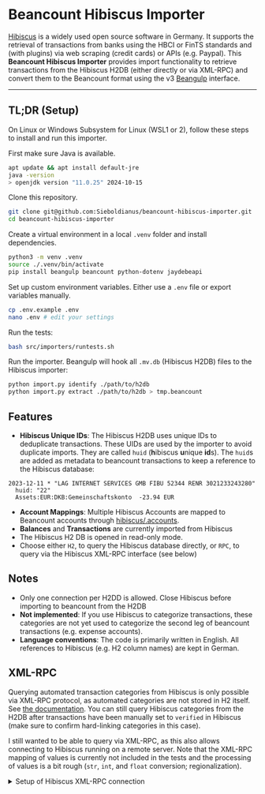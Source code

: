 # Beancount Hibiscus Importer

[Hibiscus](https://github.com/willuhn/hibiscus) is a widely used open source software in Germany. It supports the retrieval of transactions from banks using the HBCI or FinTS standards and (with plugins) via web scraping (credit cards) or APIs (e.g. Paypal). This **Beancount Hibiscus Importer** provides import functionality to retrieve transactions from the Hibiscus H2DB (either directly or via XML-RPC) and convert them to the Beancount format using the v3 [Beangulp](https://github.com/beancount/beangulp) interface.

-----

## TL;DR (Setup)

On Linux or Windows Subsystem for Linux (WSL1 or 2), follow these steps to install and run this importer.

First make sure Java is available.
```bash
apt update && apt install default-jre
java -version
> openjdk version "11.0.25" 2024-10-15
```

Clone this repository.
```bash
git clone git@github.com:Sieboldianus/beancount-hibiscus-importer.git
cd beancount-hibiscus-importer
```

Create a virtual environment in a local `.venv` folder and install dependencies.
```bash
python3 -m venv .venv
source ./.venv/bin/activate
pip install beangulp beancount python-dotenv jaydebeapi
```

Set up custom environment variables. Either use a `.env` file or export 
variables manually.
```bash
cp .env.example .env
nano .env # edit your settings
```

Run the tests:
```bash
bash src/importers/runtests.sh
```

Run the importer. Beangulp will hook all `.mv.db` (Hibiscus H2DB) 
files to the Hibiscus importer:
```bash
python import.py identify ./path/to/h2db
python import.py extract ./path/to/h2db > tmp.beancount
```

## Features

- **Hibiscus Unique IDs**: The Hibiscus H2DB uses unique IDs to deduplicate transactions. These UIDs are used by the importer to avoid duplicate imports. They are called `huid` (**h**ibiscus **u**nique **id**s). The `huid`s are added as metadata to beancount transactions to keep a reference to the Hibiscus database:
```
2023-12-11 * "LAG INTERNET SERVICES GMB FIBU 52344 RENR 3021233243280"
  huid: "22"
  Assets:EUR:DKB:Gemeinschaftskonto  -23.94 EUR
```
- **Account Mappings**: Multiple Hibiscus Accounts are mapped to Beancount accounts through [hibiscus/.accounts](hibiscus/.accounts).
- **Balances** and **Transactions** are currently imported from Hibiscus
- The Hibiscus H2 DB is opened in read-only mode.
- Choose either `H2`, to query the Hibiscus database directly, or `RPC`, to query via the Hibiscus XML-RPC interface (see below)

## Notes

- Only one connection per H2DD is allowed. Close Hibiscus before importing to beancount from the H2DB
- **Not implemented**: If you use Hibiscus to categorize transactions, these categories are not yet used to categorize the second leg of beancount transactions (e.g. expense accounts).
- **Language conventions**: The code is primarily written in English. All references to Hibiscus (e.g. H2 column names) are kept in German.

## XML-RPC

Querying automated transaction categories from Hibiscus is only possible via XML-RPC protocol, 
as automated categories are not stored in H2 itself. See 
[the documentation](https://www.willuhn.de/wiki/doku.php?id=develop:xmlrpc). You can still 
query Hibiscus categories from the H2DB after transactions have been manually set to `verified` in Hibiscus 
(make sure to confirm hard-linking categories in this case). 

I still wanted to be able to query via XML-RPC, as this also allows connecting to Hibiscus 
running on a remote server. Note that the XML-RPC mapping of values is currently not included 
in the tests and the processing of values is a bit rough (`str`, `int`, and `float` conversion; regionalization).

<details><summary>Setup of Hibiscus XML-RPC connection</summary>

Datei > Einstellungen > Verfügbare Plugins > `<Alle Repositories>` auswählen
- `hibiscus.xmlrpc` finden und installieren, installiert dependencies:
    - `jameica.webadmin`
    - `jameica.xmlrpc`

Datei > Einstellungen > HTTP
- Server binden an: `127.0.0.1`
- no HTTPS
- no auth

</details>